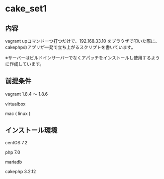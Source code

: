# cake_set1

## 内容
vagrant upコマンド一つ打つだけで、192.168.33.10 をブラウザで叩いた際に、
cakephpのアプリが一発で立ち上がるスクリプトを書いています。

※サーバーはビルドインサーバーでなくアパッチをインストールし使用するように作成しています。

## 前提条件
vagrant 1.8.4 〜 1.8.6

virtualbox 

mac ( linux )


## インストール環境
centOS 7.2

php 7.0

mariadb

cakephp 3.2.12

